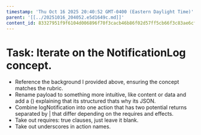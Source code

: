 ```yaml
---
timestamp: 'Thu Oct 16 2025 20:40:52 GMT-0400 (Eastern Daylight Time)'
parent: '[[../20251016_204052.e5d1649c.md]]'
content_id: 83327951f9f6104d006896f70f3cacb46b86f02d57ff5cb66f3c83ae6cfc5f4b
---
```


# Task: Iterate on the NotificationLog concept.

* Reference the background I provided above, ensuring the concept matches the rubric.
* Rename payload to something more intuitive, like content or data and add a () explaining that its structured thats why its JSON.
* Combine logNotification into one action that has two potential returns separated by | that differ depending on the requires and effects.
* Take out requires: true clauses, just leave it blank.
* Take out underscores in action names.
